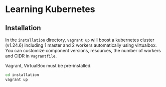 # Learning Kubernetes

## Installation

In the `installation` directory, `vagrant up` will boost a kubernetes cluster (v1.24.6) including 1 master and 2 workers automatically using virtualbox. You can customize component versions, resources, the number of workers and CIDR in `Vagrantfile`.

Vagrant, VirtualBox must be pre-installed.

```bash
cd installation
vagrant up
```
